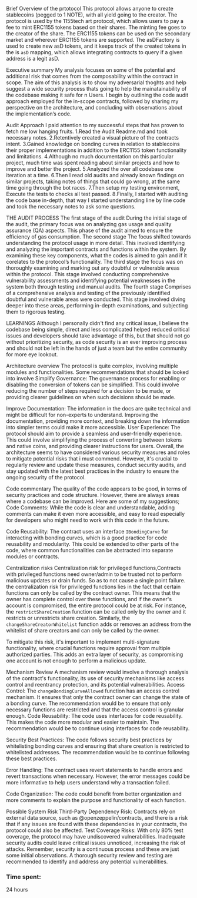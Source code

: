 Brief Overview of the prtotocol 
This protocol allows anyone to create stablecoins (pegged to 1 NOTE), with all yield going to the creator. The protocol is used by the 1155tech art protocol, which allows users to pay a fee to mint ERC1155 tokens based on their shares. The minting fee goes to the creator of the share. The ERC1155 tokens can be used on the secondary market and wherever ERC1155 tokens are supported. The asDFactory is used to create new asD tokens, and it keeps track of the created tokens in the is `asD` mapping, which allows integrating contracts to query if a given address is a legit asD.

Executive summary 
My analysis focuses on some of the potential and additional risk that comes from the composability within the contract in scope. The aim of this analysis is to show my adversarial thoghts and help suggest a wide security process thats going to help the mainatainability of the codebase making it safe for n Users. I begin by outlining the code audit approach employed for the in-scope contracts, followed by sharing my perspective on the architecture, and concluding with observations about the implementation’s code.

Audit Approach
I paid attention to my successful steps that has proven to fetch me low hanging fruits.
1.Read the Audit Readme.md and took necessary notes.
2.Retentively created a visual picture of the contracts intent.
3.Gained knowledge on bonding curves in relation to stablecoins their proper implementations in addition to the ERC1155 token functionality and limitations.
4.Although no much documentation on this particular project, much time was spent reading about similar projects and how to improve and better the project.
5.Analyzed the over all codebase one iteration at a time.
6.Then I read old audits and already known findings on similar projects, taking notes of things that could go wrong, at the same time going through the bot races.
7.Then setup my testing environment, Execute the tests to checks all test passed. 
8.Finally, I started with auditing the code base in-depth, that way I started understanding line by line code and took the necessary notes to ask some questions.

THE AUDIT PROCESS
The first stage of the audit
During the initial stage of the audit, the primary focus was on analyzing gas usage and quality assurance (QA) aspects. This phase of the audit aimed to ensure the efficiency of gas consumption. 
The second stage
The focus shifted towards understanding the protocol usage in more detail. This involved identifying and analyzing the important contracts and functions within the system. By examining these key components, what the codes is aimed to gain and if it corelates to the protocol’s functionality.
The third stage
the focus was on thoroughly examining and marking out any doubtful or vulnerable areas within the protocol. This stage involved conducting comprehensive vulnerability assessments and identifying potential weaknesses in the system both through testing and manual audits.
The fourth stage
Comprises of a comprehensive analysis and testing of the previously identified doubtful and vulnerable areas were conducted. This stage involved diving deeper into these areas, performing in-depth examinations, and subjecting them to rigorous testing.

LEARNINGS
Although I personally didn't find any critical issue, I believe the codebase being simple, direct and less complicated helped reduced critical issues and developers should take advantage of this, but that should not go without prioritizing security, as code security is an ever improving process and should not be left in the hands of just a team but the entire community for more eye lookout.

Architecture overview
The protocol is quite complex, involving multiple modules and functionalities. Some recommendations that should be looked into involve 
Simplify Governance: The governance process for enabling or disabling the conversion of tokens can be simplified. This could involve reducing the number of steps required for a decision to be made, or providing clearer guidelines on when such decisions should be made.

Improve Documentation: The information in the docs are quite technical and might be difficult for non-experts to understand. Improving the documentation, providing more context, and breaking down the information into simpler terms could make it more accessible.
User Experience: The protocol should aim to provide a seamless and user-friendly experience. This could involve simplifying the process of converting between tokens and native coins, and providing clearer instructions for users.
Overall, the architecture seems to have considered various security measures and roles to mitigate potential risks that i must commend. However, it's crucial to regularly review and update these measures, conduct security audits, and stay updated with the latest best practices in the industry to ensure the ongoing security of the protocol.

Code commentary
The quality of the code appears to be good, in terms of security practices and code structure. However, there are always areas where a codebase can be improved. Here are some of my suggestions;
Code Comments: While the code is clear and understandable, adding comments can make it even more accessible, and easy to read especially for developers who might need to work with this code in the future.

Code Reusability: The contract uses an interface `IBondingCurve` for interacting with bonding curves, which is a good practice for code reusability and modularity. This could be extended to other parts of the code, where common functionalities can be abstracted into separate modules or contracts.

Centralization risks 
Centralization risk for privileged functions,Contracts with privileged functions need owner/admin to be trusted not to perform malicious updates or drain funds. So as to not cause a single point failure.
the centralization risk for privileged functions lies in the fact that certain functions can only be called by the contract owner. This means that the owner has complete control over these functions, and if the owner's account is compromised, the entire protocol could be at risk.
For instance, the `restrictShareCreation` function can be called only by the owner and it restricts or unrestricts share creation. Similarly, the `changeShareCreatorWhitelist` function adds or removes an address from the whitelist of share creators and can only be called by the owner.

To mitigate this risk, it's important to implement multi-signature functionality, where crucial functions require approval from multiple authorized parties. This adds an extra layer of security, as compromising one account is not enough to perform a malicious update.

Mechanism Review 
A mechanism review would involve a thorough analysis of the contract's functionality, its use of security mechanisms like access control and reentrancy protection, and its potential vulnerabilities.
Access Control: The `changeBondingCurveAllowed` function has an access control mechanism. It ensures that only the contract owner can change the state of a bonding curve. The recommendation would be to ensure that only necessary functions are restricted and that the access control is granular enough.
Code Reusability: The code uses interfaces for code reusability. This makes the code more modular and easier to maintain. The recommendation would be to continue using interfaces for code reusability.

Security Best Practices: The code follows security best practices by whitelisting bonding curves and ensuring that share creation is restricted to whitelisted addresses. The recommendation would be to continue following these best practices.

Error Handling: The contract uses revert statements to handle errors and revert transactions when necessary. However, the error messages could be more informative to help users understand why a transaction failed.

Code Organization: The code could benefit from better organization and more comments to explain the purpose and functionality of each function.

Possible System Risk
Third-Party Dependency Risk: Contracts rely on external data source, such as @openzeppelin/contracts, and there is a risk that if any issues are found with these dependencies in your contracts, the protocol could also be affected. 
Test Coverage Risks: With only 80% test coverage, the protocol may have undiscovered vulnerabilities. Inadequate security audits could leave critical issues unnoticed, increasing the risk of attacks.
Remember, security is a continuous process and these are just some initial observations. A thorough security review and testing are recommended to identify and address any potential vulnerabilities.


### Time spent:
24 hours